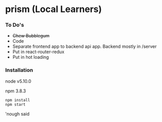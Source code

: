 # prism (Local Learners)

### To Do's

- ~~Chew Bubblegum~~
- Code
- Separate frontend app to backend api app.  Backend mostly in /server
- Put in react-router-redux
- Put in hot loading


### Installation

node v5.10.0

npm 3.8.3

```
npm install
npm start
```

'nough said